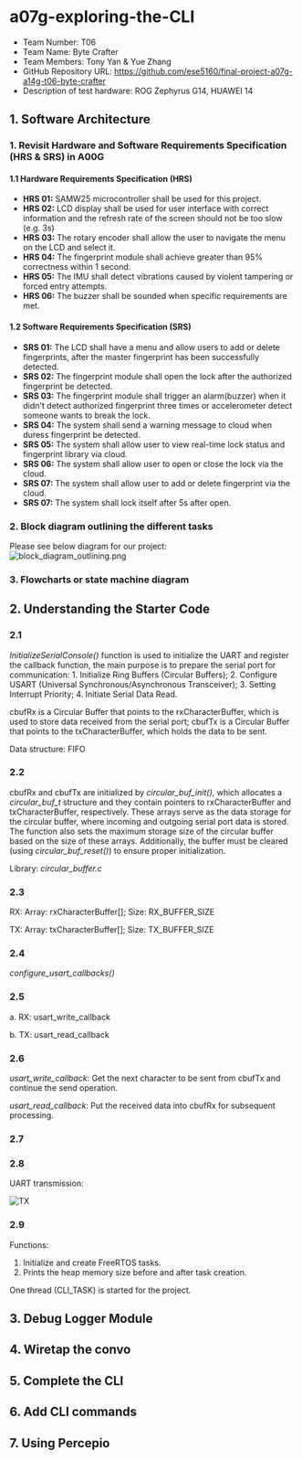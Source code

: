 # a07g-exploring-the-CLI

* Team Number: T06
* Team Name: Byte Crafter
* Team Members: Tony Yan & Yue Zhang
* GitHub Repository URL: https://github.com/ese5160/final-project-a07g-a14g-t06-byte-crafter
* Description of test hardware: ROG Zephyrus G14, HUAWEI 14

## 1. Software Architecture

### 1. Revisit Hardware and Software Requirements Specification (HRS & SRS) in A00G

#### 1.1 Hardware Requirements Specification (HRS)

- **HRS 01:** SAMW25 microcontroller shall be used for this project.
- **HRS 02:** LCD display shall be used for user interface with correct information and the refresh rate of the screen should not be too slow (e.g. 3s)
- **HRS 03:** The rotary encoder shall allow the user to navigate the menu on the LCD and select it.
- **HRS 04:** The fingerprint module shall achieve greater than 95% correctness within 1 second.
- **HRS 05:** The IMU shall detect vibrations caused by violent tampering or forced entry attempts.
- **HRS 06:** The buzzer shall be sounded when specific requirements are met.

#### 1.2 Software Requirements Specification (SRS)

- **SRS 01:** The LCD shall have a menu and allow users to add or delete fingerprints, after the master fingerprint has been successfully detected.
- **SRS 02:** The fingerprint module shall open the lock after the authorized fingerprint be detected.
- **SRS 03:** The fingerprint module shall trigger an alarm(buzzer) when it didn't detect authorized fingerprint three times or accelerometer detect someone wants to break the lock.
- **SRS 04:** The system shall send a warning message to cloud when duress fingerprint be detected.
- **SRS 05:** The system shall allow user to view real-time lock status and fingerprint library via cloud.
- **SRS 06:** The system shall allow user to open or close the lock via the cloud.
- **SRS 07:** The system shall allow user to add or delete fingerprint via the cloud.
- **SRS 07:** The system shall lock itself after 5s after open.

### 2. Block diagram outlining the different tasks

Please see below diagram for our project:  
![block_diagram_outlining.png](images/block_diagram_outlining.png)

### 3. Flowcharts or state machine diagram

## 2. Understanding the Starter Code
### 2.1
*InitializeSerialConsole()* function is used to initialize the UART and register the callback function, the main purpose is to prepare the serial port for communication: 1. Initialize Ring Buffers (Circular Buffers); 2. Configure USART (Universal Synchronous/Asynchronous Transceiver); 3. Setting Interrupt Priority; 4. Initiate Serial Data Read.

cbufRx is a Circular Buffer that points to the rxCharacterBuffer, which is used to store data received from the serial port;
cbufTx is a Circular Buffer that points to the txCharacterBuffer, which holds the data to be sent.

Data structure: FIFO

### 2.2

cbufRx and cbufTx are initialized by *circular_buf_init()*, which allocates a *circular_buf_t* structure and they contain pointers to rxCharacterBuffer and txCharacterBuffer, respectively. These arrays serve as the data storage for the circular buffer, where incoming and outgoing serial port data is stored. The function also sets the maximum storage size of the circular buffer based on the size of these arrays. Additionally, the buffer must be cleared (using *circular_buf_reset()*) to ensure proper initialization.

Library: *circular_buffer.c*

### 2.3

RX: 
Array: rxCharacterBuffer[];
Size: RX_BUFFER_SIZE

TX: 
Array: txCharacterBuffer[]; 
Size: TX_BUFFER_SIZE

### 2.4

*configure_usart_callbacks()*

### 2.5

a. RX: usart_write_callback

b. TX: usart_read_callback
### 2.6

*usart_write_callback*: Get the next character to be sent from cbufTx and continue the send operation.

*usart_read_callback*: Put the received data into cbufRx for subsequent processing.

### 2.7


### 2.8

UART transmission:

![TX](/images/2.8.TX.png)

### 2.9

Functions:
1. Initialize and create FreeRTOS tasks.
2. Prints the heap memory size before and after task creation.

One thread (CLI_TASK) is started for the project.

## 3. Debug Logger Module

## 4. Wiretap the convo

## 5. Complete the CLI

## 6. Add CLI commands

## 7. Using Percepio
